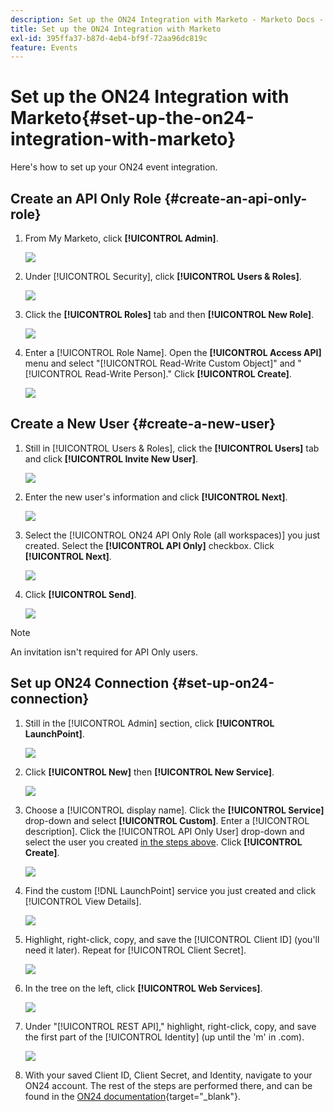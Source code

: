 ```yaml
---
description: Set up the ON24 Integration with Marketo - Marketo Docs - Product Documentation
title: Set up the ON24 Integration with Marketo
exl-id: 395ffa37-b87d-4eb4-bf9f-72aa96dc819c
feature: Events
---
```

# Set up the ON24 Integration with Marketo{#set-up-the-on24-integration-with-marketo}

Here's how to set up your ON24 event integration.

## Create an API Only Role {#create-an-api-only-role}

1. From My Marketo, click **[!UICONTROL Admin]**.

   ![](assets/set-up-the-on24-integration-with-marketo-1.png)

1. Under [!UICONTROL Security], click **[!UICONTROL Users & Roles]**.

   ![](assets/set-up-the-on24-integration-with-marketo-2.png)

1. Click the **[!UICONTROL Roles]** tab and then **[!UICONTROL New Role]**.

   ![](assets/set-up-the-on24-integration-with-marketo-3.png)

1. Enter a [!UICONTROL Role Name]. Open the **[!UICONTROL Access API]** menu and select "[!UICONTROL Read-Write Custom Object]" and "[!UICONTROL Read-Write Person]." Click **[!UICONTROL Create]**.

   ![](assets/set-up-the-on24-integration-with-marketo-4.png)

## Create a New User {#create-a-new-user}

1. Still in [!UICONTROL Users & Roles], click the **[!UICONTROL Users]** tab and click **[!UICONTROL Invite New User]**.

   ![](assets/set-up-the-on24-integration-with-marketo-5.png)

1. Enter the new user's information and click **[!UICONTROL Next]**.

   ![](assets/set-up-the-on24-integration-with-marketo-6.png)

1. Select the [!UICONTROL ON24 API Only Role (all workspaces)] you just created. Select the **[!UICONTROL API Only]** checkbox. Click **[!UICONTROL Next]**.

   ![](assets/set-up-the-on24-integration-with-marketo-7.png)

1. Click **[!UICONTROL Send]**.

   ![](assets/set-up-the-on24-integration-with-marketo-8.png)

>[!NOTE]
>
>An invitation isn't required for API Only users.

## Set up ON24 Connection {#set-up-on24-connection}

1. Still in the [!UICONTROL Admin] section, click **[!UICONTROL LaunchPoint]**.

   ![](assets/set-up-the-on24-integration-with-marketo-9.png)

1. Click **[!UICONTROL New]** then **[!UICONTROL New Service]**.

   ![](assets/set-up-the-on24-integration-with-marketo-10.png)

1. Choose a [!UICONTROL display name]. Click the **[!UICONTROL Service]** drop-down and select **[!UICONTROL Custom]**. Enter a [!UICONTROL description]. Click the [!UICONTROL API Only User] drop-down and select the user you created [in the steps above](#create-a-new-user). Click **[!UICONTROL Create]**.

   ![](assets/set-up-the-on24-integration-with-marketo-11.png)

1. Find the custom [!DNL LaunchPoint] service you just created and click [!UICONTROL View Details].

   ![](assets/set-up-the-on24-integration-with-marketo-12.png)

1. Highlight, right-click, copy, and save the [!UICONTROL Client ID] (you'll need it later). Repeat for [!UICONTROL Client Secret].

   ![](assets/set-up-the-on24-integration-with-marketo-13.png)

1. In the tree on the left, click **[!UICONTROL Web Services]**.

   ![](assets/set-up-the-on24-integration-with-marketo-14.png)

1. Under "[!UICONTROL REST API]," highlight, right-click, copy, and save the first part of the [!UICONTROL Identity] (up until the 'm' in .com).

   ![](assets/set-up-the-on24-integration-with-marketo-15.png)

1. With your saved Client ID, Client Secret, and Identity, navigate to your ON24 account. The rest of the steps are performed there, and can be found in the [ON24 documentation](https://support.on24.com/hc/en-us/articles/21420762650523-Data-Integration-Setup-Instructions-When-Using-Marketo-Registration-Option-1){target="_blank"}.
